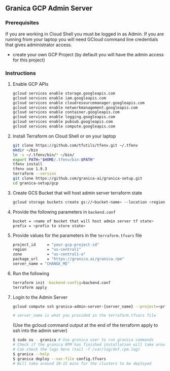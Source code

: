 ## Granica GCP Admin Server

### Prerequisites
If you are working in Cloud Shell you must be logged in as Admin. If you are running from your laptop you will need GCloud command line credentials that gives administrator access.
- create your own GCP Project (by default you will have the admin access for this project)

### Instructions

1. Enable GCP APIs
   ```bash
   gcloud services enable storage.googleapis.com
   gcloud services enable iam.googleapis.com
   gcloud services enable cloudresourcemanager.googleapis.com
   gcloud services enable networkmanagement.googleapis.com
   gcloud services enable container.googleapis.com
   gcloud services enable logging.googleapis.com
   gcloud services enable pubsub.googleapis.com
   gcloud services enable compute.googleapis.com
   ```

2. Install Terraform on Cloud Shell or on your laptop
   ```bash
   git clone https://github.com/tfutils/tfenv.git ~/.tfenv
   mkdir ~/bin
   ln -s ~/.tfenv/bin/* ~/bin/
   export PATH="$HOME/.tfenv/bin:$PATH"
   tfenv install
   tfenv use 1.9.3
   terraform --version
   git clone https://github.com/granica-ai/granica-setup.git
   cd granica-setup/gcp
   ```

3. Create GCS Bucket that will host admin server terraform state
   ```bash
   gcloud storage buckets create gs://<bucket-name> --location <region>
   ```

4. Provide the following parameters in `backend.conf`
   ```bash
   bucket = <name of bucket that will host admin server tf state>
   prefix = <prefix to store state>
   ```

5. Provide values for the parameters in the `terraform.tfvars` file
   ```bash
   project_id     = "your-gcp-project-id"
   region         = "us-central1"
   zone           = "us-central1-a"
   package_url    = "https://granica.ai/granica.rpm"
   server_name = "CHANGE_ME"
   ```

6. Run the following
   ```bash
   terraform init -backend-config=backend.conf
   terraform apply
   ```

7. Login to the Admin Server
   ```bash
   gcloud compute ssh granica-admin-server-{server_name} --project=<project-id> --zone=<zone> --tunnel-through-iap

   # server_name is what you provided in the terraform.tfvars file
   ```
   (Use the gcloud command output at the end of the terraform apply to ssh into the admin server)
   ```bash
   $ sudo su - granica # Use granica user to run granica commands
   # Check if the granica RPM has finished installation will take around 10-15 mins to get installed.
   # Can check the logs here (tail -f /var/log/dnf.rpm.log)
   $ granica --help
   $ granica deploy --var-file config.tfvars
   # Will take around 10-15 mins for the clusters to be deployed
   ```
